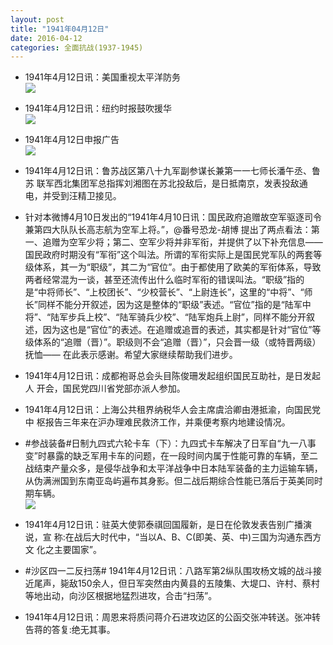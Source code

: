```yaml
---
layout: post
title: "1941年04月12日"
date: 2016-04-12
categories: 全面抗战(1937-1945)
---
```


<meta name="referrer" content="no-referrer" />

- 1941年4月12日讯：美国重视太平洋防务 <br/><img src="https://ww4.sinaimg.cn/large/aca367d8jw1f2u9lpg8ggj20930blmyi.jpg" />

- 1941年4月12日讯：纽约时报鼓吹援华 <br/><img src="https://ww3.sinaimg.cn/large/aca367d8jw1f2u7v7x4mtj20bh060ab2.jpg" />

- 1941年4月12日申报广告 <br/><img src="https://ww4.sinaimg.cn/large/aca367d8jw1f2u658ohvmj20kq0hcjvl.jpg" />

- 1941年4月12日讯：鲁苏战区第八十九军副参谋长兼第一一七师长潘午丞、鲁苏 联军西北集团军总指挥刘湘图在苏北投敌后，是日抵南京，发表投敌通 电，并受到汪精卫接见。 

- 针对本微博4月10日发出的“1941年4月10日讯：国民政府追赠故空军驱逐司令兼第四大队队长高志航为空军上将。”，@番号恐龙-胡博 提出了两点看法：第一、追赠为空军少将；第二、空军少将并非军衔，并提供了以下补充信息——国民政府时期没有“军衔”这个叫法。所谓的军衔实际上是国民党军队的两套等级体系，其一为“职级”，其二为“官位”。由于都使用了欧美的军衔体系，导致两者经常混为一谈，甚至还流传出什么临时军衔的错误叫法。“职级”指的是“中将师长”、“上校团长”、“少校营长”、“上尉连长”，这里的“中将”、“师长”同样不能分开叙述，因为这是整体的“职级”表述。“官位”指的是“陆军中将”、“陆军步兵上校”、“陆军骑兵少校”、“陆军炮兵上尉”，同样不能分开叙述，因为这也是“官位”的表述。在追赠或追晋的表述，其实都是针对“官位”等级体系的“追赠（晋）”。职级则不会“追赠（晋）”，只会晋一级（或特晋两级）抚恤—— 在此表示感谢。希望大家继续帮助我们进步。

- 1941年4月12日讯：成都袍哥总会头目陈俊珊发起组织国民互助社，是日发起人 开会，国民党四川省党部亦派人参加。 

- 1941年4月12日讯：上海公共租界纳税华人会主席虞洽卿由港抵渝，向国民党中 枢报告三年来在沪办理难民救济工作，并乘便考察内地建设情况。 

- #参战装备#日制九四式六轮卡车（下）：九四式卡车解决了日军自“九一八事变”时暴露的缺乏军用卡车的问题，在一段时间内属于性能可靠的车辆，至二战结束产量众多，是侵华战争和太平洋战争中日本陆军装备的主力运输车辆，从伪满洲国到东南亚岛屿遍布其身影。但二战后期综合性能已落后于英美同时期车辆。 <br/><img src="https://ww2.sinaimg.cn/large/aca367d8jw1f2tos9zoemj20dw1ao14t.jpg" />

- 1941年4月12日讯：驻英大使郭泰祺回国履新，是日在伦敦发表告别广播演说，宣 称:在战后大时代中，“当以A、B、C(即美、英、中)三国为沟通东西方文 化之主要国家”。 

- #沙区四一二反扫荡# 1941年4月12日讯：八路军第2纵队围攻杨文城的战斗接近尾声，毙敌150余人，但日军突然由内黄县的五陵集、大堤口、许村、蔡村等地出动，向沙区根据地猛烈进攻，合击“扫荡”。 

- 1941年4月12日讯：周恩来将质问蒋介石进攻边区的公函交张冲转送。张冲转告蒋的答复:绝无其事。 

